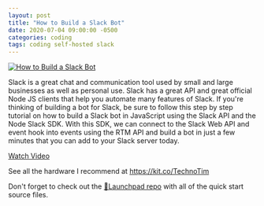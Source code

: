 ```yaml
---
layout: post
title: "How to Build a Slack Bot"
date: 2020-07-04 09:00:00 -0500
categories: coding
tags: coding self-hosted slack
---
```


[![How to Build a Slack Bot](https://img.youtube.com/vi/AajBk59nOgw/0.jpg)](https://www.youtube.com/watch?v=AajBk59nOgw "How to Build a Slack Bot")

Slack is a great chat and communication tool used by small and large businesses as well as personal use.  Slack has a great API and great official Node JS clients that help you automate many features of Slack. If you're thinking of building a bot for Slack, be sure to follow this step by step tutorial on how to build a Slack bot in JavaScript using the Slack API and the Node Slack SDK.  With this SDK, we can connect to the Slack Web API and event hook into events using the RTM API and build a bot in just a few minutes that you can add to your Slack server today.

[Watch Video](https://www.youtube.com/watch?v=AajBk59nOgw)

See all the hardware I recommend at <https://kit.co/TechnoTim>

Don't forget to check out the [🚀Launchpad repo](https://l.technotim.live/quick-start) with all of the quick start source files.
